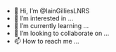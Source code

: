 - 👋 Hi, I’m @IainGilliesLNRS
- 👀 I’m interested in ...
- 🌱 I’m currently learning ...
- 💞️ I’m looking to collaborate on ...
- 📫 How to reach me ...

<!---
IainGilliesLNRS/IainGilliesLNRS is a ✨ special ✨ repository because its `README.md` (this file) appears on your GitHub profile.
You can click the Preview link to take a look at your changes.
--->
